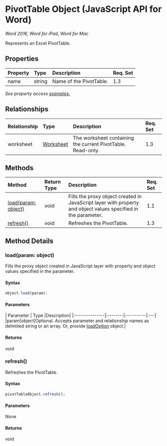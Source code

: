# PivotTable Object (JavaScript API for Word)

_Word 2016, Word for iPad, Word for Mac_

Represents an Excel PivotTable.

## Properties

| Property	   | Type	|Description| Req. Set|
|:---------------|:--------|:----------|:----|
|name|string|Name of the PivotTable.|1.3||

_See property access [examples.](#property-access-examples)_

## Relationships
| Relationship | Type	|Description| Req. Set|
|:---------------|:--------|:----------|:----|
|worksheet|[Worksheet](worksheet.md)|The worksheet containing the current PivotTable. Read-only.|1.3||

## Methods

| Method		   | Return Type	|Description| Req. Set|
|:---------------|:--------|:----------|:----|
|[load(param: object)](#loadparam-object)|void|Fills the proxy object created in JavaScript layer with property and object values specified in the parameter.|1.1|
|[refresh()](#refresh)|void|Refreshes the PivotTable.|1.3|

## Method Details


### load(param: object)
Fills the proxy object created in JavaScript layer with property and object values specified in the parameter.

#### Syntax
```js
object.load(param);
```

#### Parameters
| Parameter	   | Type	|Description|
|:---------------|:--------|:----------|:---|
|param|object|Optional. Accepts parameter and relationship names as delimited string or an array. Or, provide [loadOption](loadoption.md) object.|

#### Returns
void

### refresh()
Refreshes the PivotTable.

#### Syntax
```js
pivotTableObject.refresh();
```

#### Parameters
None

#### Returns
void
